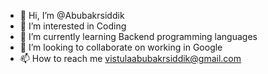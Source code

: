 - 👋 Hi, I’m @Abubakrsiddik
- 👀 I’m interested in Coding
- 🌱 I’m currently learning Backend programming languages
- 💞️ I’m looking to collaborate on working in Google
- 📫 How to reach me vistulaabubakrsiddik@gmail.com


